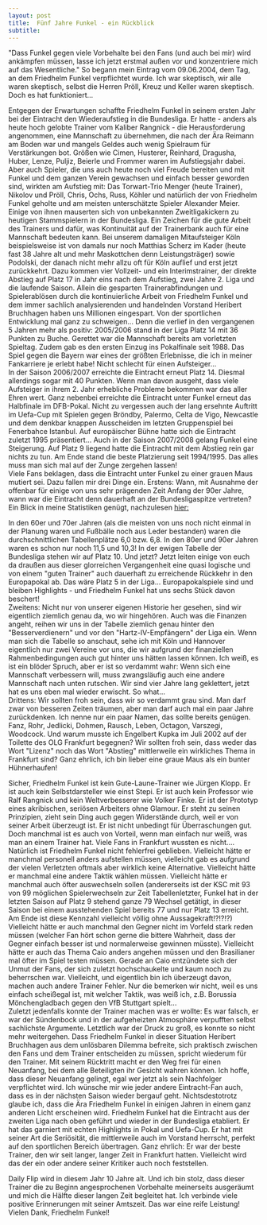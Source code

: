 ```yaml
---
layout: post
title:  Fünf Jahre Funkel - ein Rückblick
subtitle:  
---
```


"Dass Funkel gegen viele Vorbehalte bei den Fans (und auch bei mir) wird ankämpfen müssen, lasse ich jetzt erstmal außen vor und konzentriere mich auf das Wesentliche." So begann mein Eintrag vom 09.06.2004, dem Tag, an dem Friedhelm Funkel verpflichtet wurde. Ich war skeptisch, wir alle waren skeptisch, selbst die Herren Pröll, Kreuz und Keller waren skeptisch. Doch es hat funktioniert...

Entgegen der Erwartungen schaffte Friedhelm Funkel in seinem ersten Jahr bei der Eintracht den Wiederaufstieg in die Bundesliga. Er hatte - anders als heute hoch gelobte Trainer vom Kaliber Rangnick - die Herausforderung angenommen, eine Mannschaft zu übernehmen, die nach der Ära Reimann am Boden war und mangels Geldes auch wenig Spielraum für Verstärkungen bot. Größen wie Cimen, Husterer, Reinhard, Dragusha, Huber, Lenze, Puljiz, Beierle und Frommer waren im Aufstiegsjahr dabei. Aber auch Spieler, die uns auch heute noch viel Freude bereiten und mit Funkel und dem ganzen Verein gewachsen und einfach besser geworden sind, wirkten am Aufstieg mit: Das Torwart-Trio Menger (heute Trainer), Nikolov und Pröll, Chris, Ochs, Russ, Köhler und natürlich der von Friedhelm Funkel geholte und am meisten unterschätzte Spieler Alexander Meier. Einige von ihnen mauserten sich von unbekannten Zweitligakickern zu heutigen Stammspielern in der Bundesliga. Ein Zeichen für die gute Arbeit des Trainers und dafür, was Kontinuität auf der Trainerbank auch für eine Mannschaft bedeuten kann. Bei unserem damaligen Mitaufsteiger Köln beispielsweise ist von damals nur noch Matthias Scherz im Kader (heute fast 38 Jahre alt und mehr Maskottchen denn Leistungsträger) sowie Podolski, der danach nicht mehr allzu oft für Köln auflief und erst jetzt zurückkehrt. Dazu kommen vier Vollzeit- und ein Interimstrainer, der direkte Abstieg auf Platz 17 in Jahr eins nach dem Aufstieg, zwei Jahre 2. Liga und die laufende Saison. Allein die gesparten Trainerabfindungen und Spielerablösen durch die kontinuierliche Arbeit von Friedhelm Funkel und dem immer sachlich analysierenden und handelnden Vorstand Heribert Bruchhagen haben uns Millionen eingespart. Von der sportlichen Entwicklung mal ganz zu schweigen... Denn die verlief in den vergangenen 5 Jahren mehr als positiv: 2005/2006 stand in der Liga Platz 14 mit 36 Punkten zu Buche. Gerettet war die Mannschaft bereits am vorletzten Spieltag. Zudem gab es den ersten Einzug ins Pokalfinale seit 1988. Das Spiel gegen die Bayern war eines der größten Erlebnisse, die ich in meiner Fankarriere je erlebt habe! Nicht schlecht für einen Aufsteiger...  
In der Saison 2006/2007 erreichte die Eintracht erneut Platz 14. Diesmal allerdings sogar mit 40 Punkten. Wenn man davon ausgeht, dass viele Aufsteiger in ihrem 2. Jahr erhebliche Probleme bekommen war das aller Ehren wert. Ganz nebenbei erreichte die Eintracht unter Funkel erneut das Halbfinale im DFB-Pokal. Nicht zu vergessen auch der lang ersehnte Auftritt im Uefa-Cup mit Spielen gegen Bröndby, Palermo, Celta de Vigo, Newcastle und dem denkbar knappen Ausscheiden im letzten Gruppenspiel bei Fenerbahce Istanbul. Auf europäischer Bühne hatte sich die Eintracht zuletzt 1995 präsentiert... Auch in der Saison 2007/2008 gelang Funkel eine Steigerung. Auf Platz 9 liegend hatte die Eintracht mit dem Abstieg rein gar nichts zu tun. Am Ende stand die beste Platzierung seit 1994/1995. Das alles muss man sich mal auf der Zunge zergehen lassen!  
Viele Fans beklagen, dass die Eintracht unter Funkel zu einer grauen Maus mutiert sei. Dazu fallen mir drei Dinge ein. Erstens: Wann, mit Ausnahme der offenbar für einige von uns sehr prägenden Zeit Anfang der 90er Jahre, wann war die Eintracht denn dauerhaft an der Bundesligaspitze vertreten? Ein Blick in meine Statistiken genügt, nachzulesen [hier:](http://eintracht-stats.de/content/historie/eckdaten.htm) 

In den 60er und 70er Jahren (als die meisten von uns noch nicht einmal in der Planung waren und Fußbälle noch aus Leder bestanden) waren die durchschnittlichen Tabellenplätze 6,0 bzw. 6,8. In den 80er und 90er Jahren waren es schon nur noch 11,5 und 10,3! In der ewigen Tabelle der Bundesliga stehen wir auf Platz 10. Und jetzt? Jetzt leiten einige von euch da draußen aus dieser glorreichen Vergangenheit eine quasi logische und von einem "guten Trainer" auch dauerhaft zu erreichende Rückkehr in den Europapokal ab. Das wäre Platz 5 in der Liga... Europapokalspiele sind und bleiben Highlights - und Friedhelm Funkel hat uns sechs Stück davon beschert!  
Zweitens: Nicht nur von unserer eigenen Historie her gesehen, sind wir eigentlich ziemlich genau da, wo wir hingehören. Auch was die Finanzen angeht, reihen wir uns in der Tabelle ziemlich genau hinter den "Besserverdienern" und vor den "Hartz-IV-Empfängern" der Liga ein. Wenn man sich die Tabelle so anschaut, sehe ich mit Köln und Hannover eigentlich nur zwei Vereine vor uns, die wir aufgrund der finanziellen Rahmenbedingungen auch gut hinter uns hätten lassen können. Ich weiß, es ist ein blöder Spruch, aber er ist so verdammt wahr: Wenn sich eine Mannschaft verbessern will, muss zwangsläufig auch eine andere Mannschaft nach unten rutschen. Wir sind vier Jahre lang geklettert, jetzt hat es uns eben mal wieder erwischt. So what...  
Drittens: Wir sollten froh sein, dass wir so verdammt grau sind. Man darf zwar von besseren Zeiten träumen, aber man darf auch mal ein paar Jahre zurückdenken. Ich nenne nur ein paar Namen, das sollte bereits genügen. Fanz, Rohr, Jedlicki, Dohmen, Rausch, Leben, Octagon, Varszegi, Woodcock. Und warum musste ich Engelbert Kupka im Juli 2002 auf der Toilette des OLG Frankfurt begegnen? Wir sollten froh sein, dass weder das Wort "Lizenz" noch das Wort "Abstieg" mittlerweile ein wirkliches Thema in Frankfurt sind? Ganz ehrlich, ich bin lieber eine graue Maus als ein bunter Hühnerhaufen!

Sicher, Friedhelm Funkel ist kein Gute-Laune-Trainer wie Jürgen Klopp. Er ist auch kein Selbstdarsteller wie einst Stepi. Er ist auch kein Professor wie Ralf Rangnick und kein Weltverbesserer wie Volker Finke. Er ist der Prototyp eines akribischen, seriösen Arbeiters ohne Glamour. Er steht zu seinen Prinzipien, zieht sein Ding auch gegen Widerstände durch, weil er von seiner Arbeit überzeugt ist. Er ist nicht unbedingt für Überraschungen gut. Doch manchmal ist es auch von Vorteil, wenn man einfach nur weiß, was man an einem Trainer hat. Viele Fans in Frankfurt wussten es nicht.... Natürlich ist Friedhelm Funkel nicht fehlerfrei geblieben. Vielleicht hätte er manchmal personell anders aufstellen müssen, vielleicht gab es aufgrund der vielen Verletzten oftmals aber wirklich keine Alternative. Vielleicht hätte er manchmal eine andere Taktik wählen müssen. Vielleicht hätte er manchmal auch öfter auswechseln sollen (andererseits ist der KSC mit 93 von 99 möglichen Spielerwechseln zur Zeit Tabellenletzter, Funkel hat in der letzten Saison auf Platz 9 stehend ganze 79 Wechsel getätigt, in dieser Saison bei einem ausstehenden Spiel bereits 77 und nur Platz 13 erreicht. Am Ende ist diese Kennzahl vielleicht völlig ohne Aussagekraft!?!?!?) Vielleicht hätte er auch manchmal den Gegner nicht im Vorfeld stark reden müssen (welcher Fan hört schon gerne die bittere Wahrheit, dass der Gegner einfach besser ist und normalerweise gewinnen müsste). Vielleicht hätte er auch das Thema Caio anders angehen müssen und den Brasilianer mal öfter im Spiel testen müssen. Gerade an Caio entzündete sich der Unmut der Fans, der sich zuletzt hochschaukelte und kaum noch zu beherrschen war. Vielleicht, und eigentlich bin ich überzeugt davon, machen auch andere Trainer Fehler. Nur die bemerken wir nicht, weil es uns einfach scheißegal ist, mit welcher Taktik, was weiß ich, z.B. Borussia Mönchengladbach gegen den VfB Stuttgart spielt...  
Zuletzt jedenfalls konnte der Trainer machen was er wollte: Es war falsch, er war der Sündenbock und in der aufgeheizten Atmosphäre verpufften selbst sachlichste Argumente. Letztlich war der Druck zu groß, es konnte so nicht mehr weitergehen. Dass Friedhelm Funkel in dieser Situation Heribert Bruchhagen aus dem unlösbaren Dilemma befreite, sich praktisch zwischen den Fans und dem Trainer entscheiden zu müssen, spricht wiederum für den Trainer. Mit seinem Rücktritt macht er den Weg frei für einen Neuanfang, bei dem alle Beteiligten ihr Gesicht wahren können. Ich hoffe, dass dieser Neuanfang gelingt, egal wer jetzt als sein Nachfolger verpflichtet wird. Ich wünsche mir wie jeder andere Eintracht-Fan auch, dass es in der nächsten Saison wieder bergauf geht. Nichtsdestotrotz glaube ich, dass die Ära Friedhelm Funkel in einigen Jahren in einem ganz anderen Licht erscheinen wird. Friedhelm Funkel hat die Eintracht aus der zweiten Liga nach oben geführt und wieder in der Bundesliga etabliert. Er hat das garniert mit echten Highlights in Pokal und Uefa-Cup. Er hat mit seiner Art die Seriösität, die mittlerweile auch im Vorstand herrscht, perfekt auf den sportlichen Bereich übertragen. Ganz ehrlich: Er war der beste Trainer, den wir seit langer, langer Zeit in Frankfurt hatten. Vielleicht wird das der ein oder andere seiner Kritiker auch noch feststellen.

Daily Flip wird in diesem Jahr 10 Jahre alt. Und ich bin stolz, dass dieser Trainer die zu Beginn angesprochenen Vorbehalte meinerseits ausgeräumt und mich die Hälfte dieser langen Zeit begleitet hat. Ich verbinde viele positive Erinnerungen mit seiner Amtszeit. Das war eine reife Leistung! Vielen Dank, Friedhelm Funkel!
